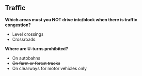 ## Traffic

**Which areas must you NOT drive into/block when there is traffic congestion?**
- Level crossings
- Crossroads

**Where are U-turns prohibited?**
- On autobahns
- ~~On farm or forest tracks~~
- On clearways for motor vehicles only
